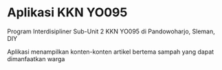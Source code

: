 # Aplikasi KKN YO095

Program Interdisipliner Sub-Unit 2 KKN YO095 di Pandowoharjo, Sleman, DIY

Aplikasi menampilkan konten-konten artikel bertema sampah yang dapat dimanfaatkan warga
